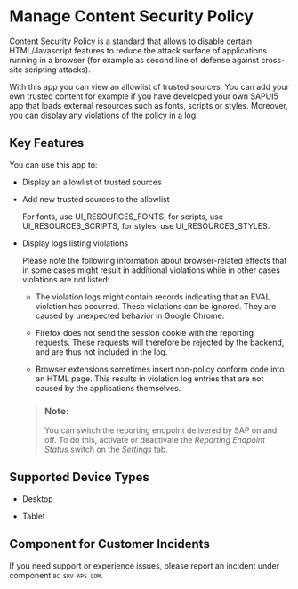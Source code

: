 <!-- loio31d793c8a80644a9bc25b1e1b3ee147e -->

# Manage Content Security Policy



Content Security Policy is a standard that allows to disable certain HTML/Javascript features to reduce the attack surface of applications running in a browser \(for example as second line of defense against cross-site scripting attacks\).

With this app you can view an allowlist of trusted sources. You can add your own trusted content for example if you have developed your own SAPUI5 app that loads external resources such as fonts, scripts or styles. Moreover, you can display any violations of the policy in a log.



## Key Features

You can use this app to:



-   Display an allowlist of trusted sources

-   Add new trusted sources to the allowlist

    For fonts, use UI\_RESOURCES\_FONTS; for scripts, use UI\_RESOURCES\_SCRIPTS, for styles, use UI\_RESOURCES\_STYLES.

-   Display logs listing violations

    Please note the following information about browser-related effects that in some cases might result in additional violations while in other cases violations are not listed:

    -   The violation logs might contain records indicating that an EVAL violation has occurred. These violations can be ignored. They are caused by unexpected behavior in Google Chrome.

    -   Firefox does not send the session cookie with the reporting requests. These requests will therefore be rejected by the backend, and are thus not included in the log.

    -   Browser extensions sometimes insert non-policy conform code into an HTML page. This results in violation log entries that are not caused by the applications themselves.


    > ### Note:  
    > You can switch the reporting endpoint delivered by SAP on and off. To do this, activate or deactivate the *Reporting Endpoint Status* switch on the *Settings* tab.




<a name="loio31d793c8a80644a9bc25b1e1b3ee147e__supported_devices"/>

## Supported Device Types

-   Desktop

-   Tablet




<a name="loio31d793c8a80644a9bc25b1e1b3ee147e__customer_component"/>

## Component for Customer Incidents

If you need support or experience issues, please report an incident under component <code><code>BC-SRV-APS-COM</code></code>.

